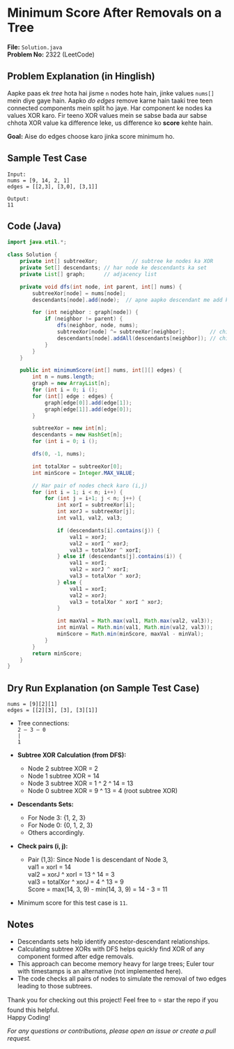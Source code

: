 

# Minimum Score After Removals on a Tree  
**File:** `Solution.java`  
**Problem No:** 2322 (LeetCode)

## Problem Explanation (in Hinglish)

Aapke paas ek *tree* hota hai jisme `n` nodes hote hain, jinke values `nums[]` mein diye gaye hain. Aapko *do edges* remove karne hain taaki tree teen connected components mein split ho jaye. Har component ke nodes ka values XOR karo. Fir teeno XOR values mein se sabse bada aur sabse chhota XOR value ka difference leke, us difference ko **score** kehte hain.

**Goal:** Aise do edges choose karo jinka score minimum ho.

## Sample Test Case

``` 
Input:
nums = [9, 14, 2, 1]
edges = [[2,3], [3,0], [3,1]]

Output:
11
```

## Code (Java)

```java
import java.util.*;

class Solution {
    private int[] subtreeXor;           // subtree ke nodes ka XOR
    private Set[] descendants; // har node ke descendants ka set
    private List[] graph;      // adjacency list

    private void dfs(int node, int parent, int[] nums) {
        subtreeXor[node] = nums[node];
        descendants[node].add(node);  // apne aapko descendant me add karo

        for (int neighbor : graph[node]) {
            if (neighbor != parent) {
                dfs(neighbor, node, nums);
                subtreeXor[node] ^= subtreeXor[neighbor];        // child subtree XOR add karo
                descendants[node].addAll(descendants[neighbor]); // child descendants add karo
            }
        }
    }

    public int minimumScore(int[] nums, int[][] edges) {
        int n = nums.length;
        graph = new ArrayList[n];
        for (int i = 0; i ();
        for (int[] edge : edges) {
            graph[edge[0]].add(edge[1]);
            graph[edge[1]].add(edge[0]);
        }

        subtreeXor = new int[n];
        descendants = new HashSet[n];
        for (int i = 0; i ();

        dfs(0, -1, nums);

        int totalXor = subtreeXor[0];
        int minScore = Integer.MAX_VALUE;

        // Har pair of nodes check karo (i,j)
        for (int i = 1; i < n; i++) {
            for (int j = i+1; j < n; j++) {
                int xorI = subtreeXor[i];
                int xorJ = subtreeXor[j];
                int val1, val2, val3;

                if (descendants[i].contains(j)) {
                    val1 = xorJ;
                    val2 = xorI ^ xorJ;
                    val3 = totalXor ^ xorI;
                } else if (descendants[j].contains(i)) {
                    val1 = xorI;
                    val2 = xorJ ^ xorI;
                    val3 = totalXor ^ xorJ;
                } else {
                    val1 = xorI;
                    val2 = xorJ;
                    val3 = totalXor ^ xorI ^ xorJ;
                }

                int maxVal = Math.max(val1, Math.max(val2, val3));
                int minVal = Math.min(val1, Math.min(val2, val3));
                minScore = Math.min(minScore, maxVal - minVal);
            }
        }
        return minScore;
    }
}
```

## Dry Run Explanation (on Sample Test Case)

`nums = [9][2][1]`  
`edges = [[2][3], [3], [3][1]]`

- Tree connections:  
  `2 — 3 — 0`  
       `|`  
       `1`

- **Subtree XOR Calculation (from DFS):**  
  - Node 2 subtree XOR = 2  
  - Node 1 subtree XOR = 14  
  - Node 3 subtree XOR = 1 ^ 2 ^ 14 = 13  
  - Node 0 subtree XOR = 9 ^ 13 = 4 (root subtree XOR)

- **Descendants Sets:**  
  - For Node 3: {1, 2, 3}  
  - For Node 0: {0, 1, 2, 3}  
  - Others accordingly.

- **Check pairs (i, j):**  
  - Pair (1,3): Since Node 1 is descendant of Node 3,  
    val1 = xorI = 14  
    val2 = xorJ ^ xorI = 13 ^ 14 = 3  
    val3 = totalXor ^ xorJ = 4 ^ 13 = 9  
    Score = max(14, 3, 9) - min(14, 3, 9) = 14 - 3 = 11

- Minimum score for this test case is `11`.

## Notes

- Descendants sets help identify ancestor-descendant relationships.
- Calculating subtree XORs with DFS helps quickly find XOR of any component formed after edge removals.
- This approach can become memory heavy for large trees; Euler tour with timestamps is an alternative (not implemented here).
- The code checks all pairs of nodes to simulate the removal of two edges leading to those subtrees.

Thank you for checking out this project! Feel free to ⭐ star the repo if you found this helpful.  
Happy Coding!

*For any questions or contributions, please open an issue or create a pull request.*

